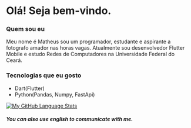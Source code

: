 # Olá! Seja bem-vindo.

### Quem sou eu
Meu nome é Matheus sou um programador, estudante e aspirante a fotografo amador nas horas vagas. Atualmente sou desenvolvedor Flutter Mobile e estudo Redes de Computadores na Universidade Federal do Ceará. 

### Tecnologias que eu gosto
* Dart(Flutter)
* Python(Pandas, Numpy, FastApi)

[![My GitHub Language Stats](https://github-readme-stats.vercel.app/api/top-langs/?username=matvinFB&langs_count=5&custom_title=Minhas%20Estatísticas)]()

##### You can also use english to communicate with me.
